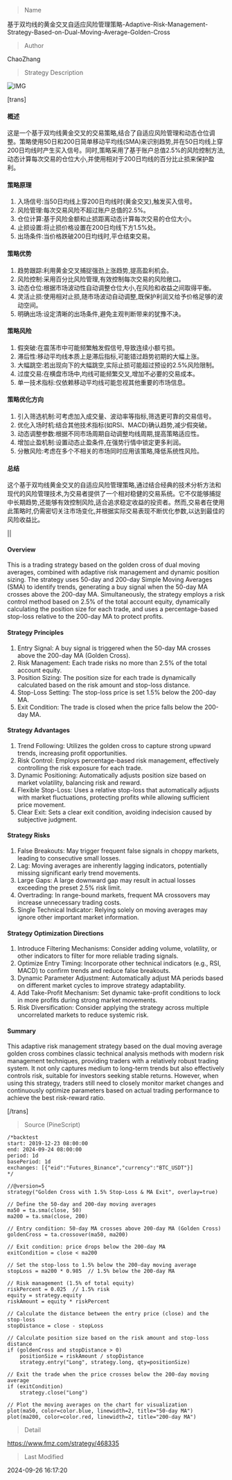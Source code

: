 
> Name

基于双均线的黄金交叉自适应风险管理策略-Adaptive-Risk-Management-Strategy-Based-on-Dual-Moving-Average-Golden-Cross

> Author

ChaoZhang

> Strategy Description

![IMG](https://www.fmz.com/upload/asset/1a2d0af1573f74875aa.png)

[trans]
#### 概述

这是一个基于双均线黄金交叉的交易策略,结合了自适应风险管理和动态仓位调整。策略使用50日和200日简单移动平均线(SMA)来识别趋势,并在50日均线上穿200日均线时产生买入信号。同时,策略采用了基于账户总值2.5%的风险控制方法,动态计算每次交易的仓位大小,并使用相对于200日均线的百分比止损来保护盈利。

#### 策略原理

1. 入场信号:当50日均线上穿200日均线时(黄金交叉),触发买入信号。
2. 风险管理:每次交易风险不超过账户总值的2.5%。
3. 仓位计算:基于风险金额和止损距离动态计算每次交易的仓位大小。
4. 止损设置:将止损价格设置在200日均线下方1.5%处。
5. 出场条件:当价格跌破200日均线时,平仓结束交易。

#### 策略优势

1. 趋势跟踪:利用黄金交叉捕捉强劲上涨趋势,提高盈利机会。
2. 风险控制:采用百分比风险管理,有效控制每次交易的风险敞口。
3. 动态仓位:根据市场波动性自动调整仓位大小,在风险和收益之间取得平衡。
4. 灵活止损:使用相对止损,随市场波动自动调整,既保护利润又给予价格足够的波动空间。
5. 明确出场:设定清晰的出场条件,避免主观判断带来的犹豫不决。

#### 策略风险

1. 假突破:在震荡市中可能频繁触发假信号,导致连续小额亏损。
2. 滞后性:移动平均线本质上是滞后指标,可能错过趋势初期的大幅上涨。
3. 大幅跳空:若出现向下的大幅跳空,实际止损可能超过预设的2.5%风险限制。
4. 过度交易:在横盘市场中,均线可能频繁交叉,增加不必要的交易成本。
5. 单一技术指标:仅依赖移动平均线可能忽视其他重要的市场信息。

#### 策略优化方向

1. 引入筛选机制:可考虑加入成交量、波动率等指标,筛选更可靠的交易信号。
2. 优化入场时机:结合其他技术指标(如RSI、MACD)确认趋势,减少假突破。
3. 动态调整参数:根据不同市场周期自动调整均线周期,提高策略适应性。
4. 增加止盈机制:设置动态止盈条件,在强势行情中锁定更多利润。
5. 分散风险:考虑在多个不相关的市场同时应用该策略,降低系统性风险。

#### 总结

这个基于双均线黄金交叉的自适应风险管理策略,通过结合经典的技术分析方法和现代的风险管理技术,为交易者提供了一个相对稳健的交易系统。它不仅能够捕捉中长期趋势,还能够有效控制风险,适合追求稳定收益的投资者。然而,交易者在使用此策略时,仍需密切关注市场变化,并根据实际交易表现不断优化参数,以达到最佳的风险收益比。

||

#### Overview

This is a trading strategy based on the golden cross of dual moving averages, combined with adaptive risk management and dynamic position sizing. The strategy uses 50-day and 200-day Simple Moving Averages (SMA) to identify trends, generating a buy signal when the 50-day MA crosses above the 200-day MA. Simultaneously, the strategy employs a risk control method based on 2.5% of the total account equity, dynamically calculating the position size for each trade, and uses a percentage-based stop-loss relative to the 200-day MA to protect profits.

#### Strategy Principles

1. Entry Signal: A buy signal is triggered when the 50-day MA crosses above the 200-day MA (Golden Cross).
2. Risk Management: Each trade risks no more than 2.5% of the total account equity.
3. Position Sizing: The position size for each trade is dynamically calculated based on the risk amount and stop-loss distance.
4. Stop-Loss Setting: The stop-loss price is set 1.5% below the 200-day MA.
5. Exit Condition: The trade is closed when the price falls below the 200-day MA.

#### Strategy Advantages

1. Trend Following: Utilizes the golden cross to capture strong upward trends, increasing profit opportunities.
2. Risk Control: Employs percentage-based risk management, effectively controlling the risk exposure for each trade.
3. Dynamic Positioning: Automatically adjusts position size based on market volatility, balancing risk and reward.
4. Flexible Stop-Loss: Uses a relative stop-loss that automatically adjusts with market fluctuations, protecting profits while allowing sufficient price movement.
5. Clear Exit: Sets a clear exit condition, avoiding indecision caused by subjective judgment.

#### Strategy Risks

1. False Breakouts: May trigger frequent false signals in choppy markets, leading to consecutive small losses.
2. Lag: Moving averages are inherently lagging indicators, potentially missing significant early trend movements.
3. Large Gaps: A large downward gap may result in actual losses exceeding the preset 2.5% risk limit.
4. Overtrading: In range-bound markets, frequent MA crossovers may increase unnecessary trading costs.
5. Single Technical Indicator: Relying solely on moving averages may ignore other important market information.

#### Strategy Optimization Directions

1. Introduce Filtering Mechanisms: Consider adding volume, volatility, or other indicators to filter for more reliable trading signals.
2. Optimize Entry Timing: Incorporate other technical indicators (e.g., RSI, MACD) to confirm trends and reduce false breakouts.
3. Dynamic Parameter Adjustment: Automatically adjust MA periods based on different market cycles to improve strategy adaptability.
4. Add Take-Profit Mechanism: Set dynamic take-profit conditions to lock in more profits during strong market movements.
5. Risk Diversification: Consider applying the strategy across multiple uncorrelated markets to reduce systemic risk.

#### Summary

This adaptive risk management strategy based on the dual moving average golden cross combines classic technical analysis methods with modern risk management techniques, providing traders with a relatively robust trading system. It not only captures medium to long-term trends but also effectively controls risk, suitable for investors seeking stable returns. However, when using this strategy, traders still need to closely monitor market changes and continuously optimize parameters based on actual trading performance to achieve the best risk-reward ratio.

[/trans]



> Source (PineScript)

``` pinescript
/*backtest
start: 2019-12-23 08:00:00
end: 2024-09-24 08:00:00
period: 1d
basePeriod: 1d
exchanges: [{"eid":"Futures_Binance","currency":"BTC_USDT"}]
*/

//@version=5
strategy("Golden Cross with 1.5% Stop-Loss & MA Exit", overlay=true)

// Define the 50-day and 200-day moving averages
ma50 = ta.sma(close, 50)
ma200 = ta.sma(close, 200)

// Entry condition: 50-day MA crosses above 200-day MA (Golden Cross)
goldenCross = ta.crossover(ma50, ma200)

// Exit condition: price drops below the 200-day MA
exitCondition = close < ma200

// Set the stop-loss to 1.5% below the 200-day moving average
stopLoss = ma200 * 0.985  // 1.5% below the 200-day MA

// Risk management (1.5% of total equity)
riskPercent = 0.025  // 1.5% risk
equity = strategy.equity
riskAmount = equity * riskPercent

// Calculate the distance between the entry price (close) and the stop-loss
stopDistance = close - stopLoss

// Calculate position size based on the risk amount and stop-loss distance
if (goldenCross and stopDistance > 0)
    positionSize = riskAmount / stopDistance
    strategy.entry("Long", strategy.long, qty=positionSize)

// Exit the trade when the price crosses below the 200-day moving average
if (exitCondition)
    strategy.close("Long")

// Plot the moving averages on the chart for visualization
plot(ma50, color=color.blue, linewidth=2, title="50-day MA")
plot(ma200, color=color.red, linewidth=2, title="200-day MA")

```

> Detail

https://www.fmz.com/strategy/468335

> Last Modified

2024-09-26 16:17:20
